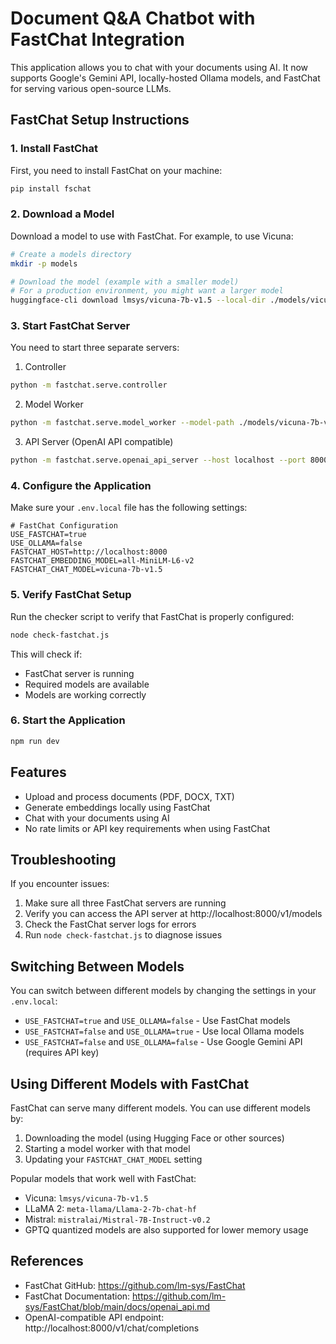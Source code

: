 # Document Q&A Chatbot with FastChat Integration

This application allows you to chat with your documents using AI. It now supports Google's Gemini API, locally-hosted Ollama models, and FastChat for serving various open-source LLMs.

## FastChat Setup Instructions

### 1. Install FastChat

First, you need to install FastChat on your machine:

```bash
pip install fschat
```

### 2. Download a Model

Download a model to use with FastChat. For example, to use Vicuna:

```bash
# Create a models directory
mkdir -p models

# Download the model (example with a smaller model)
# For a production environment, you might want a larger model
huggingface-cli download lmsys/vicuna-7b-v1.5 --local-dir ./models/vicuna-7b-v1.5
```

### 3. Start FastChat Server

You need to start three separate servers:

1. Controller
```bash
python -m fastchat.serve.controller
```

2. Model Worker
```bash
python -m fastchat.serve.model_worker --model-path ./models/vicuna-7b-v1.5
```

3. API Server (OpenAI API compatible)
```bash
python -m fastchat.serve.openai_api_server --host localhost --port 8000
```

### 4. Configure the Application

Make sure your `.env.local` file has the following settings:

```
# FastChat Configuration
USE_FASTCHAT=true
USE_OLLAMA=false
FASTCHAT_HOST=http://localhost:8000
FASTCHAT_EMBEDDING_MODEL=all-MiniLM-L6-v2
FASTCHAT_CHAT_MODEL=vicuna-7b-v1.5
```

### 5. Verify FastChat Setup

Run the checker script to verify that FastChat is properly configured:

```bash
node check-fastchat.js
```

This will check if:
- FastChat server is running
- Required models are available
- Models are working correctly

### 6. Start the Application

```bash
npm run dev
```

## Features

- Upload and process documents (PDF, DOCX, TXT)
- Generate embeddings locally using FastChat
- Chat with your documents using AI
- No rate limits or API key requirements when using FastChat

## Troubleshooting

If you encounter issues:

1. Make sure all three FastChat servers are running
2. Verify you can access the API server at http://localhost:8000/v1/models
3. Check the FastChat server logs for errors
4. Run `node check-fastchat.js` to diagnose issues

## Switching Between Models

You can switch between different models by changing the settings in your `.env.local`:

- `USE_FASTCHAT=true` and `USE_OLLAMA=false` - Use FastChat models
- `USE_FASTCHAT=false` and `USE_OLLAMA=true` - Use local Ollama models
- `USE_FASTCHAT=false` and `USE_OLLAMA=false` - Use Google Gemini API (requires API key)

## Using Different Models with FastChat

FastChat can serve many different models. You can use different models by:

1. Downloading the model (using Hugging Face or other sources)
2. Starting a model worker with that model
3. Updating your `FASTCHAT_CHAT_MODEL` setting

Popular models that work well with FastChat:

- Vicuna: `lmsys/vicuna-7b-v1.5`
- LLaMA 2: `meta-llama/Llama-2-7b-chat-hf`
- Mistral: `mistralai/Mistral-7B-Instruct-v0.2`
- GPTQ quantized models are also supported for lower memory usage

## References

- FastChat GitHub: https://github.com/lm-sys/FastChat
- FastChat Documentation: https://github.com/lm-sys/FastChat/blob/main/docs/openai_api.md
- OpenAI-compatible API endpoint: http://localhost:8000/v1/chat/completions
